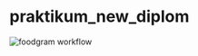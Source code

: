 # praktikum_new_diplom

![foodgram workflow](https://github.com/FilippVasichev/foodgram-project-react/actions/workflows/main.yml/badge.svg)
